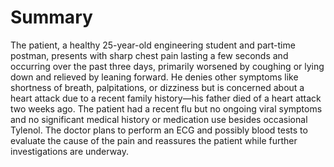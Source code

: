 # Summary

The patient, a healthy 25-year-old engineering student and part-time postman, presents with sharp chest pain lasting a few seconds and occurring over the past three days, primarily worsened by coughing or lying down and relieved by leaning forward. He denies other symptoms like shortness of breath, palpitations, or dizziness but is concerned about a heart attack due to a recent family history—his father died of a heart attack two weeks ago. The patient had a recent flu but no ongoing viral symptoms and no significant medical history or medication use besides occasional Tylenol. The doctor plans to perform an ECG and possibly blood tests to evaluate the cause of the pain and reassures the patient while further investigations are underway.